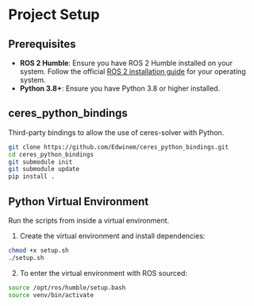 # Project Setup

## Prerequisites

- **ROS 2 Humble**: Ensure you have ROS 2 Humble installed on your system. Follow the official [ROS 2 installation guide](https://docs.ros.org/en/humble/Installation.html) for your operating system.
- **Python 3.8+**: Ensure you have Python 3.8 or higher installed.

## ceres_python_bindings
Third-party bindings to allow the use of ceres-solver with Python.

```sh
git clone https://github.com/Edwinem/ceres_python_bindings.git
cd ceres_python_bindings
git submodule init
git submodule update
pip install .
```


## Python Virtual Environment

Run the scripts from inside a virtual environment.

1. Create the virtual environment and install dependencies:

```sh
chmod +x setup.sh
./setup.sh
```

2. To enter the virtual environment with ROS sourced:

```sh
source /opt/ros/humble/setup.bash
source venv/bin/activate
```